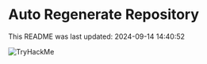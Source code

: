 # Auto Regenerate Repository

This README was last updated: 2024-09-14 14:40:52

 ![TryHackMe](https://tryhackme.com/badge/533634)